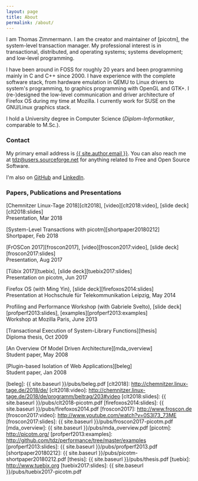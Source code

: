 ```yaml
---
layout: page
title: About
permalink: /about/
---
```


I am Thomas Zimmermann. I am the creator and maintainer of [picotm], the
system-level transaction manager. My professional interest is in
transactional, distributed, and operating systems; systems development;
and low-level programming.

I have been around in FOSS for roughly 20 years and been programming mainly in
C and C++ since 2000. I have experience with the complete software stack, from
hardware emulation in QEMU to Linux drivers to system's programming, to
graphics programming with OpenGL and GTK+. I (re-)designed the low-level
communication and driver architecture of Firefox OS during my time at Mozilla.
I currently work for SUSE on the GNU/Linux graphics stack.

I hold a University degree in Computer Science (_Diplom-Informatiker_,
comparable to M.Sc.).

### Contact

My primary email address is
<a href="mailto:{{ site.author.email }}">{{ site.author.email }}</a>. You
can also reach me at
<a href="mailto:tdz@users.sourceforge.net">tdz@users.sourceforge.net</a>
for anything related to Free and Open Source Software.

I'm also on <a href="{{ site.github }}">GitHub</a> and
<a href="{{ site.linkedin }}">LinkedIn</a>.

### Papers, Publications and Presentations

[Chemnitzer Linux-Tage 2018][clt2018], [video][clt2018:video], [slide deck][clt2018:slides]
<br>
Presentation, Mar 2018

[System-Level Transactions with picotm][shortpaper20180212]
<br>
Shortpaper, Feb 2018

[FrOSCon 2017][froscon2017], [video][froscon2017:video], [slide deck][froscon2017:slides]
<br>
Presentation, Aug 2017

[T&uuml;bix 2017][tuebix], [slide deck][tuebix2017:slides]
<br>
Presentation on picotm, Jun 2017

Firefox OS (with Ming Yin), [slide deck][firefoxos2014:slides]
<br>
Presentation at Hochschule f&uuml;r Telekommunikation Leipzig, May 2014

Profiling and Performance Workshop (with Gabriele Svelto), [slide deck][profperf2013:slides], [examples][profperf2013:examples]
<br>
Workshop at Mozilla Paris, June 2013

[Transactional Execution of System-Library Functions][thesis]
<br>
Diploma thesis, Oct 2009

[An Overview Of Model Driven Architecture][mda_overview]
<br>
Student paper, May 2008

[Plugin-based Isolation of Web Applications][beleg]
<br>
Student paper, Jan 2008

[beleg]:                    {{ site.baseurl }}/pubs/beleg.pdf
[clt2018]:                  http://chemnitzer.linux-tage.de/2018/de/
[clt2018:video]:            http://chemnitzer.linux-tage.de/2018/de/programm/beitrag/203#video
[clt2018:slides]:           {{ site.baseurl }}/pubs/clt2018-picotm.pdf
[firefoxos2014:slides]:     {{ site.baseurl }}/pubs/firefoxos2014.pdf
[froscon2017]:              http://www.froscon.de
[froscon2017:video]:        http://www.youtube.com/watch?v=0S3l73_73ME
[froscon2017:slides]:       {{ site.baseurl }}/pubs/froscon2017-picotm.pdf
[mda_overview]:             {{ site.baseurl }}/pubs/mda_overview.pdf
[picotm]:                   http://picotm.org/
[profperf2013:examples]:    http://github.com/tdz/performance/tree/master/examples
[profperf2013:slides]:      {{ site.baseurl }}/pubs/profperf2013.pdf
[shortpaper20180212]:       {{ site.baseurl }}/pubs/picotm-shortpaper20180212.pdf
[thesis]:                   {{ site.baseurl }}/pubs/thesis.pdf
[tuebix]:                   http://www.tuebix.org
[tuebix2017:slides]:        {{ site.baseurl }}/pubs/tuebix2017-picotm.pdf
